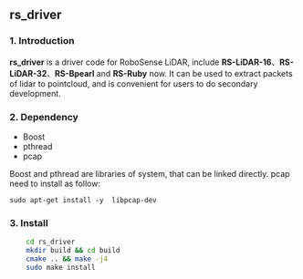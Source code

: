 ## rs_driver

### 1. Introduction
  **rs_driver** is a driver code for RoboSense LiDAR,  include **RS-LiDAR-16**、**RS-LiDAR-32**、**RS-Bpearl** and **RS-Ruby** now. It can be used to extract packets of lidar to pointcloud, and is convenient for users to do secondary development.



### 2. Dependency 

- Boost
- pthread
- pcap

Boost and pthread are libraries of system, that can be linked directly. pcap need to install as follow:

```
sudo apt-get install -y  libpcap-dev
```

### 3. Install

```sh
    cd rs_driver
    mkdir build && cd build
    cmake .. && make -j4
    sudo make install
```